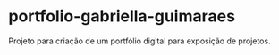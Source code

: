 # portfolio-gabriella-guimaraes
Projeto para criação de um portfólio digital para exposição de projetos.
